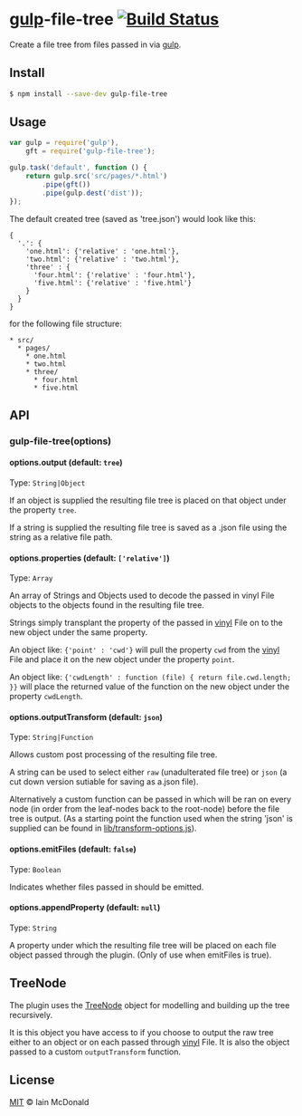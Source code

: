 [gulp](https://github.com/wearefractal/gulp)-file-tree [![Build Status](https://travis-ci.org/iamcdonald/gulp-file-tree.svg?branch=master)](https://travis-ci.org/iamcdonald/gulp-file-tree)
==============

Create a file tree from files passed in via [gulp](https://github.com/wearefractal/gulp).

## Install

```sh
$ npm install --save-dev gulp-file-tree
```

## Usage

```js
var gulp = require('gulp'),
    gft = require('gulp-file-tree');

gulp.task('default', function () {
	return gulp.src('src/pages/*.html')
		.pipe(gft())
		.pipe(gulp.dest('dist'));
});
```
The default created tree (saved as 'tree.json') would look like this:
```
{
  '.': {
    'one.html': {'relative' : 'one.html'},
    'two.html': {'relative' : 'two.html'},
    'three' : {
      'four.html': {'relative' : 'four.html'},
      'five.html': {'relative' : 'five.html'}
    }
  }
}
```

for the following file structure: 
```
* src/
  * pages/
    * one.html
    * two.html
    * three/
      * four.html
      * five.html
```

## API

### gulp-file-tree(options)

#### options.output (default: `tree`)
Type: `String|Object`

If an object is supplied the resulting file tree is placed on that object under the property `tree`.

If a string is supplied the resulting file tree is saved as a .json file using the string as a relative file path.

#### options.properties (default: `['relative']`)
Type: `Array`

An array of Strings and Objects used to decode the passed in vinyl File objects to the objects found in the resulting file tree.

Strings simply transplant the property of the passed in [vinyl](https://github.com/wearefractal/vinyl) File on to the new object under the same property.

An object like:
`
{'point' : 'cwd'}
`
will pull the property `cwd` from the [vinyl](https://github.com/wearefractal/vinyl) File and place it on the new object under the property `point`.

An object like:
`
{'cwdLength' : function (file) {
  return file.cwd.length;
}}
`
will place the returned value of the function on the new object under the property `cwdLength`.

#### options.outputTransform (default: `json`)
Type: `String|Function`

Allows custom post processing of the resulting file tree.

A string can be used to select either `raw` (unadulterated file tree) or `json` (a cut down version sutiable for saving as a.json file).

Alternatively a custom function can be passed in which will be ran on every node (in order from the leaf-nodes back to the root-node) before the file tree is output. (As a starting point the function used when the string 'json' is supplied can be found in [lib/transform-options.js](https://github.com/iamcdonald/gulp-file-tree/blob/master/lib/transform-options.js)).


#### options.emitFiles (default: `false`)
Type: `Boolean`

Indicates whether files passed in should be emitted.

#### options.appendProperty (default: `null`)
Type: `String`

A property under which the resulting file tree will be placed on each file object passed through the plugin.
(Only of use when emitFiles is true).


## TreeNode

The plugin uses the [TreeNode](https://github.com/iamcdonald/gulp-file-tree/blob/master/lib/TreeNode.js) object for modelling and building up the tree recursively.

It is this object you have access to if you choose to output the raw tree either to an object or on each passed through [vinyl](https://github.com/wearefractal/vinyl) File. It is also the object passed to a custom `outputTransform` function.

## License

[MIT](http://opensource.org/licenses/MIT) © Iain McDonald
